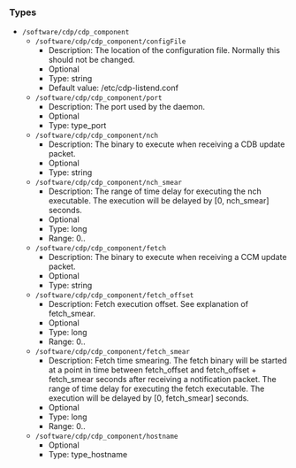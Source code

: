 
### Types

 - `/software/cdp/cdp_component`
    - `/software/cdp/cdp_component/configFile`
        - Description: The location of the configuration file.  Normally this should not be changed.
        - Optional
        - Type: string
        - Default value: /etc/cdp-listend.conf
    - `/software/cdp/cdp_component/port`
        - Description: The port used by the daemon.
        - Optional
        - Type: type_port
    - `/software/cdp/cdp_component/nch`
        - Description: The binary to execute when receiving a CDB update packet.
        - Optional
        - Type: string
    - `/software/cdp/cdp_component/nch_smear`
        - Description: The range of time delay for executing the nch executable.  The
      execution will be delayed by [0, nch_smear] seconds.
        - Optional
        - Type: long
        - Range: 0..
    - `/software/cdp/cdp_component/fetch`
        - Description: The binary to execute when receiving a CCM update packet.
        - Optional
        - Type: string
    - `/software/cdp/cdp_component/fetch_offset`
        - Description: Fetch execution offset. See explanation of fetch_smear.
        - Optional
        - Type: long
        - Range: 0..
    - `/software/cdp/cdp_component/fetch_smear`
        - Description: Fetch time smearing. The fetch binary will be started at a
      point in time between fetch_offset and fetch_offset + fetch_smear seconds
      after receiving a notification packet.
      The range of time delay for executing the fetch executable.  The
      execution will be delayed by [0, fetch_smear] seconds.
        - Optional
        - Type: long
        - Range: 0..
    - `/software/cdp/cdp_component/hostname`
        - Optional
        - Type: type_hostname
